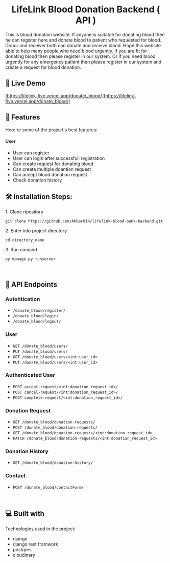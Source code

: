 <h1 align="center" id="title">LifeLink Blood Donation Backend ( API )</h1>


<p id="description">This is blood donation website. If anyone is suitable for donating blood then he can register here and donate blood to patient who requested for blood. Donor and receiver both can donate and receive blood. Hope this website able to help many people who need blood urgently. If you are fit for donating blood then please register in our system. Or if you need blood urgently for any emergency patient then please register in our system and create a request for blood donation.</p>

<h2>🚀 Live Demo </h2>

[https://lifelink-five.vercel.app/donate\_blood/](https://lifelink-five.vercel.app/donate_blood/)

  
  
<h2>🧐 Features </h2>

Here're some of the project's best features:

#### User
*   User can register
*   User can login after successfull registration
*   Can create request for donating blood
*   Can create multiple doantion request
*   Can accept blood donation request
*   Check donation history 

<h2>🛠️ Installation Steps:</h2>

<p>1. Clone ripository</p>

```
git clone https://github.com/Akbar014/lifelink-blood-bank-backend.git
```

<p>2. Enter into project directory</p>

```
cd directory_name
```

<p>3. Run comand</p>

```
py manage.py runserver
```
<br>

## 🍰 API Endpoints

### Autehtication
- `/donate_blood/register/`
- `/donate_blood/login/`
- `/donate_blood/logout/`
  
### User 
- `GET /donate_blood/users/`
- `PUT /donate_blood/users/`
- `GET /donate_blood/users/<int:user_id>`
- `PUT /donate_blood/users/<int:user_id>`

### Authenticated User
- `POST accept-request/<int:donation_request_id>/`
- `POST cancel-request/<int:donation_request_id>/`
- `POST complete-request/<int:donation_request_id>/`

### Donation Request 
- `GET /donate_blood/donation-requests/`
- `POST /donate_blood/donation-requests/`
- `GET /donate_blood/donation-requests/<int:donation_request_id>`
- `PATCH /donate_blood/donation-requests/<int:donation_request_id>`

### Donation History
- `GET /donate_blood/donation-history/`

### Contact 
- `POST /donate_blood/contactForm/`
<br>
<h2>💻 Built with</h2>

Technologies used in the project:
*   django
*   django rest framwork
*   postgres
*   cloudinary



